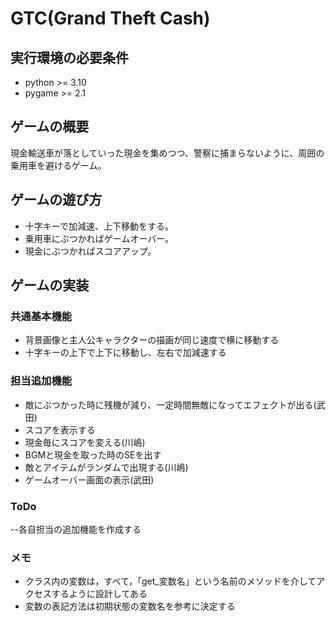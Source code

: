 # GTC(Grand Theft Cash)

## 実行環境の必要条件
* python >= 3.10
* pygame >= 2.1

## ゲームの概要
現金輸送車が落としていった現金を集めつつ、警察に捕まらないように、周囲の乗用車を避けるゲーム。

## ゲームの遊び方
* 十字キーで加減速、上下移動をする。
* 乗用車にぶつかればゲームオーバー。
* 現金にぶつかればスコアアップ。

## ゲームの実装
### 共通基本機能
* 背景画像と主人公キャラクターの描画が同じ速度で横に移動する
* 十字キーの上下で上下に移動し、左右で加減速する

### 担当追加機能
* 敵にぶつかった時に残機が減り、一定時間無敵になってエフェクトが出る(武田)
* スコアを表示する
* 現金毎にスコアを変える(川嶋)
* BGMと現金を取った時のSEを出す
* 敵とアイテムがランダムで出現する(川嶋)
* ゲームオーバー画面の表示(武田)


### ToDo
--各自担当の追加機能を作成する

### メモ
* クラス内の変数は，すべて，「get_変数名」という名前のメソッドを介してアクセスするように設計してある
* 変数の表記方法は初期状態の変数名を参考に決定する

